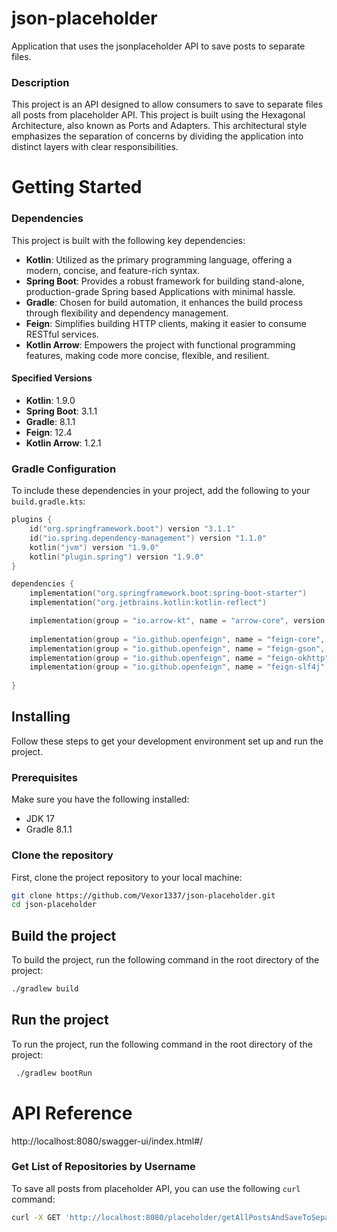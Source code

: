 # json-placeholder
Application that uses the jsonplaceholder API to save posts to separate files.

### Description
This project is an API designed to allow consumers to save to separate files all posts from placeholder API.
This project is built using the Hexagonal Architecture, also known as Ports and Adapters. This architectural style emphasizes the separation of concerns by dividing the application into distinct layers with clear responsibilities.
# Getting Started
### Dependencies
This project is built with the following key dependencies:

- **Kotlin**: Utilized as the primary programming language, offering a modern, concise, and feature-rich syntax.
- **Spring Boot**: Provides a robust framework for building stand-alone, production-grade Spring based Applications with minimal hassle.
- **Gradle**: Chosen for build automation, it enhances the build process through flexibility and dependency management.
- **Feign**: Simplifies building HTTP clients, making it easier to consume RESTful services.
- **Kotlin Arrow**: Empowers the project with functional programming features, making code more concise, flexible, and resilient.

#### Specified Versions
- **Kotlin**: 1.9.0
- **Spring Boot**: 3.1.1
- **Gradle**: 8.1.1
- **Feign**: 12.4
- **Kotlin Arrow**: 1.2.1

### Gradle Configuration

To include these dependencies in your project, add the following to your `build.gradle.kts`:

```kotlin
plugins {
    id("org.springframework.boot") version "3.1.1"
    id("io.spring.dependency-management") version "1.1.0"
    kotlin("jvm") version "1.9.0"
    kotlin("plugin.spring") version "1.9.0"
}

dependencies {
    implementation("org.springframework.boot:spring-boot-starter")
    implementation("org.jetbrains.kotlin:kotlin-reflect")

    implementation(group = "io.arrow-kt", name = "arrow-core", version = "1.2.1")
    
    implementation(group = "io.github.openfeign", name = "feign-core", version = "12.4")
    implementation(group = "io.github.openfeign", name = "feign-gson", version = "12.4")
    implementation(group = "io.github.openfeign", name = "feign-okhttp", version = "12.4")
    implementation(group = "io.github.openfeign", name = "feign-slf4j", version = "12.4")
    
}
```

## Installing

Follow these steps to get your development environment set up and run the project.

### Prerequisites

Make sure you have the following installed:
- JDK 17
- Gradle 8.1.1

### Clone the repository

First, clone the project repository to your local machine:

```bash
git clone https://github.com/Vexor1337/json-placeholder.git
cd json-placeholder
```
## Build the project
To build the project, run the following command in the root directory of the project:
```` bash
./gradlew build
````
## Run the project
To run the project, run the following command in the root directory of the project:
```` bash
 ./gradlew bootRun
````
# API Reference
http://localhost:8080/swagger-ui/index.html#/


### Get List of Repositories by Username

To save all posts from placeholder API, you can use the following `curl` command:

```bash
curl -X GET 'http://localhost:8080/placeholder/getAllPostsAndSaveToSeparateFiles' -H 'accept: */*'
```
